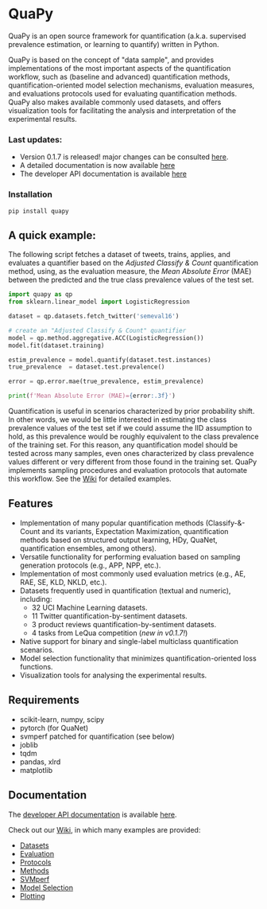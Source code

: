 # QuaPy

QuaPy is an open source framework for quantification (a.k.a. supervised prevalence estimation, or learning to quantify)
written in Python.

QuaPy is based on the concept of "data sample", and provides implementations of the
most important aspects of the quantification workflow, such as (baseline and advanced)
quantification methods, 
quantification-oriented model selection mechanisms, evaluation measures, and evaluations protocols
used for evaluating quantification methods.
QuaPy also makes available commonly used datasets, and offers visualization tools 
for facilitating the analysis and interpretation of the experimental results.

### Last updates:

* Version 0.1.7 is released! major changes can be consulted [here](quapy/FCHANGE_LOG.txt).
* A detailed documentation is now available [here](https://hlt-isti.github.io/QuaPy/)
* The developer API documentation is available [here](https://hlt-isti.github.io/QuaPy/build/html/modules.html)

### Installation

```commandline
pip install quapy
```

## A quick example:

The following script fetches a dataset of tweets, trains, applies, and evaluates a quantifier based on the 
_Adjusted Classify & Count_ quantification method, using, as the evaluation measure, the _Mean Absolute Error_ (MAE)
between the predicted and the true class prevalence values
of the test set.

```python
import quapy as qp
from sklearn.linear_model import LogisticRegression

dataset = qp.datasets.fetch_twitter('semeval16')

# create an "Adjusted Classify & Count" quantifier
model = qp.method.aggregative.ACC(LogisticRegression())
model.fit(dataset.training)

estim_prevalence = model.quantify(dataset.test.instances)
true_prevalence  = dataset.test.prevalence()

error = qp.error.mae(true_prevalence, estim_prevalence)

print(f'Mean Absolute Error (MAE)={error:.3f}')
```

Quantification is useful in scenarios characterized by prior probability shift. In other
words, we would be little interested in estimating the class prevalence values of the test set if 
we could assume the IID assumption to hold, as this prevalence would be roughly equivalent to the 
class prevalence of the training set. For this reason, any quantification model 
should be tested across many samples, even ones characterized by class prevalence 
values different or very different from those found in the training set.
QuaPy implements sampling procedures and evaluation protocols that automate this workflow.
See the [Wiki](https://github.com/HLT-ISTI/QuaPy/wiki) for detailed examples.

## Features

* Implementation of many popular quantification methods (Classify-&-Count and its variants, Expectation Maximization,
quantification methods based on structured output learning, HDy, QuaNet, quantification ensembles, among others).
* Versatile functionality for performing evaluation based on sampling generation protocols (e.g., APP, NPP, etc.).
* Implementation of most commonly used evaluation metrics (e.g., AE, RAE, SE, KLD, NKLD, etc.).
* Datasets frequently used in quantification (textual and numeric), including:
    * 32 UCI Machine Learning datasets.
    * 11 Twitter quantification-by-sentiment datasets.
    * 3 product reviews quantification-by-sentiment datasets. 
    * 4 tasks from LeQua competition (_new in v0.1.7!_)
* Native support for binary and single-label multiclass quantification scenarios.
* Model selection functionality that minimizes quantification-oriented loss functions.
* Visualization tools for analysing the experimental results.

## Requirements

* scikit-learn, numpy, scipy
* pytorch (for QuaNet)
* svmperf patched for quantification (see below)
* joblib
* tqdm
* pandas, xlrd
* matplotlib

  
## Documentation

The [developer API documentation](https://hlt-isti.github.io/QuaPy/build/html/modules.html) is available [here](https://hlt-isti.github.io/QuaPy/build/html/index.html). 

Check out our [Wiki](https://github.com/HLT-ISTI/QuaPy/wiki), in which many examples
are provided:

* [Datasets](https://github.com/HLT-ISTI/QuaPy/wiki/Datasets)
* [Evaluation](https://github.com/HLT-ISTI/QuaPy/wiki/Evaluation)
* [Protocols](https://github.com/HLT-ISTI/QuaPy/wiki/Protocols)
* [Methods](https://github.com/HLT-ISTI/QuaPy/wiki/Methods)
* [SVMperf](https://github.com/HLT-ISTI/QuaPy/wiki/ExplicitLossMinimization)
* [Model Selection](https://github.com/HLT-ISTI/QuaPy/wiki/Model-Selection)
* [Plotting](https://github.com/HLT-ISTI/QuaPy/wiki/Plotting)
